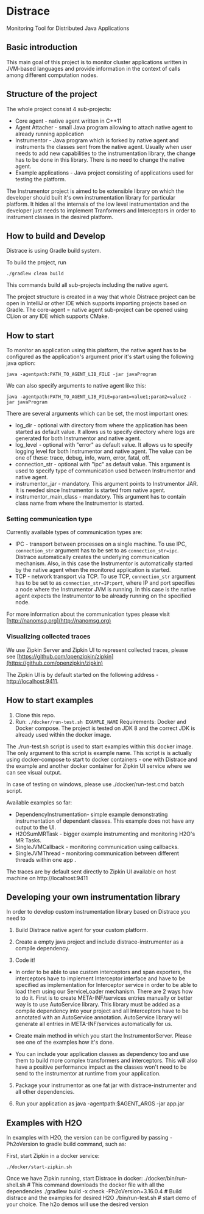 # Distrace
Monitoring Tool for Distributed Java Applications

## Basic introduction
This main goal of this project is to monitor cluster applications written in JVM-based languages and provide information
in the context of calls among different computation nodes.


## Structure of the project
The whole project consist 4 sub-projects:

* Core agent - native agent written in C++11
* Agent Attacher - small Java program allowing to attach native agent to already running application
* Instrumentor - Java program which is forked by native agent and instruments the classes sent from the native agent. 
Usually when user needs to add new capabilities to the instrumentation library, the change has to be done in this library. There 
is no need to change the native agent.
* Example applications - Java project consisting of applications used for testing the platform.

The Instrumentor project is aimed to be extensible library on which the developer should built it's own instrumentation
library for particular platform. It hides all the internals of the low level instrumentation
 and the developer just needs to implement Tranformers and Interceptors in order to instrument classes in the desired platform.

## How to build and Develop
Distrace is using Gradle build system. 

To build the project, run
```
./gradlew clean build
```
This commands build all sub-projects including the native agent.

The project structure is created in a way that whole Distrace project can be open in IntelliJ or other IDE which supports
importing projects based on Gradle. The core-agent = native agent sub-project can be opened using CLion or any IDE which
supports CMake.

## How to start
To monitor an application using this platform, the native agent has to be configured as the application's argument
 prior it's start using the following java option:

```
java -agentpath:PATH_TO_AGENT_LIB_FILE -jar javaProgram
```

We can also specify arguments to native agent like this:
```
java -agentpath:PATH_TO_AGENT_LIB_FILE=param1=value1;param2=value2 -jar javaProgram
```

There are several arguments which can be set, the most important ones:

* log_dir - optional with directory from where the application has been started as default value. It allows us to specify directory
 where logs are generated for both Instrumentor and native agent.
* log_level - optional with "error" as default value.  It allows us to specify logging level for both Instrumentor and native agent. The value can be one
of these: trace, debug, info, warn, error, fatal, off.
* connection_str - optional with "ipc" as default value. This argument is used to specify type of communication used between Instrumentor and native agent.
* instrumentor_jar - mandatory. This argument points to Instrumentor JAR. It is needed since Instrumentor is started from
native agent.
* instrumentor_main_class - mandatory. This argument has to contain class name from where the Instrumentor is started.

### Setting communication type
Currently available types of communication types are:

* IPC - transport between processes on a single machine. To use IPC, `connection_str` argument has to be set to as
`connection_str=ipc`.  Distrace automatically creates the underlying communication mechanism. Also, in this case the
 Instrumentor is automatically started by the native agent when the monitored application is started.
* TCP - network transport via TCP. 
To use TCP, `connection_str` argument has to be set to as `connection_str=IP:port`, where IP and port
specifies a node where the Instrumentor JVM is running. In this case is the native agent expects the Instrumentor to be
already running on the specified node.

For more information about the communication types please visit [http://nanomsg.org](http://nanomsg.org)

### Visualizing collected traces
We use Zipkin Server and Zipkin UI to represent collected traces, please see [https://github.com/openzipkin/zipkin](https://github.com/openzipkin/zipkin)

The Zipkin UI is by default started on the following address - [http://localhost:9411](http://localhost:9411).

## How to start examples
1) Clone this repo.
2) Run: `./docker/run-test.sh EXAMPLE_NAME`
Requirements: Docker and Docker compose. The project is tested on JDK 8 and the correct JDK is already used within the docker image.

The ./run-test.sh script is used to start examples within this docker image. The
only argument to this script is example name.  This script is is actually using docker-compose to start 
to docker containers - one with Distrace and the example and another docker container for Zipkin UI service
where we can see visual output.

In case of testing on windows, please use ./docker/run-test.cmd batch script.

Available examples so far:

* DependencyInstrumentation- simple example demonstrating instrumentation of dependant classes. This example does not have any output to the UI.
* H2OSumMRTask  - bigger example instrumenting and monitoring H2O's MR Tasks.
* SingleJVMCallback - monitoring communication using callbacks.
* SingleJVMThread - monitoring communication between different threads within one app .

The traces are by default sent directly to Zipkin UI available on host machine on http://localhost:9411

## Developing your own instrumentation library

In order to develop custom instrumentation library based on Distrace you need to

1) Build Distrace native agent for your custom platform.

2) Create a empty java project and include distrace-instrumenter as a compile dependency.

3) Code it!
-  In order to be able to use custom interceptors and span exporters, the interceptors have to implement Interceptor interface and
   have to be specified as implementation for Interceptor service in order to be able to load them using our
   ServiceLoader mechanism.
     There are 2 ways how to do it. First is to create META-INF/services entries manually or better way
   is to use AutoService library. This library must be added as a compile dependency into your project and all
   Interceptors have to be annotated with an AutoService annotation. AutoService library will generate all entries in META-INF/services automatically
   for us.
   
-  Create main method in which you start the InstrumentorServer. Please see one of the examples how it's done.
      
-  You can include your application classes as dependency too and use them to build more complex transformers 
   and interceptors. This will also have a positive performance impact as the classes won't need to be send to the instrumentor at runtime from your application. 

5) Package your instrumentor as one fat jar with distrace-instrumenter and all other dependencies.

6) Run your application as
java -agentpath:$AGENT_ARGS -jar app.jar


## Examples with H2O
In examples with H2O, the version can be configured by passing -Ph2oVersion to gradle build command, such as:

First, start Zipkin in a docker service:
```
./docker/start-zipkin.sh
```
Once we have Zipkin running, start Distrace in docker:
./docker/bin/run-shell.sh # This command downloads the docker file with all the dependencies
./gradlew build -x check -Ph2oVersion=3.16.0.4 # Build distrace and the examples for desired H2O
./bin/run-test.sh # start demo of your choice. The h2o demos will use the desired version

```
